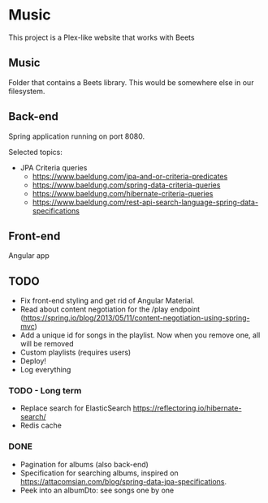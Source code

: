 # Music

This project is a Plex-like website that works with Beets

## Music

Folder that contains a Beets library. This would be somewhere else in our filesystem.

## Back-end

Spring application running on port 8080.

Selected topics:

- JPA Criteria queries
    - https://www.baeldung.com/jpa-and-or-criteria-predicates
    - https://www.baeldung.com/spring-data-criteria-queries
    - https://www.baeldung.com/hibernate-criteria-queries
    - https://www.baeldung.com/rest-api-search-language-spring-data-specifications

## Front-end

Angular app

## TODO

- Fix front-end styling and get rid of Angular Material.
- Read about content negotiation for the /play
  endpoint (https://spring.io/blog/2013/05/11/content-negotiation-using-spring-mvc)
- Add a unique id for songs in the playlist. Now when you remove one, all will be removed
- Custom playlists (requires users)
- Deploy!
- Log everything

### TODO - Long term

- Replace search for ElasticSearch https://reflectoring.io/hibernate-search/
- Redis cache

### DONE

- Pagination for albums (also back-end)
- Specification for searching albums, inspired on https://attacomsian.com/blog/spring-data-jpa-specifications.
- Peek into an albumDto: see songs one by one

